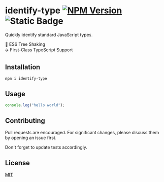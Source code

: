 # identify-type [![NPM Version](https://img.shields.io/npm/v/identify-type)](https://www.npmjs.com/package/identify-type) ![Static Badge](https://img.shields.io/badge/coverage%20-%20100%25%20-%20%234cc61f)

Quickly identify standard JavaScript types.

🌲 ES6 Tree Shaking  
✈️ First-Class TypeScript Support

## Installation

```bash
npm i identify-type
```

## Usage

```javascript
console.log("hello world");
```

## Contributing

Pull requests are encouraged. For significant changes, please discuss them by opening an issue first.

Don't forget to update tests accordingly.

## License

[MIT](LICENSE)
